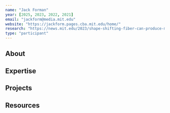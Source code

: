 ```yaml
---
name: "Jack Forman"
year: [2025, 2023, 2022, 2021]
email: "jackform@media.mit.edu"
website: "https://jackform.pages.cba.mit.edu/home/"
research: "https://news.mit.edu/2023/shape-shifting-fiber-can-produce-morphing-fabrics-1026"
type: "participant"
---
```


## About 

## Expertise

## Projects

## Resources 
